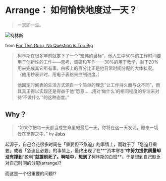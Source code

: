 # Arrange： 如何愉快地度过一天？

> 一天即一生。

![柯林斯](https://i.imgur.com/hSR4nxM.jpg) 

from [For This Guru, No Question Is Too Big](https://www.nytimes.com/2009/05/24/business/24collins.html)

> 柯林斯在很多年前就定下了一个“宏伟的目标”，他人生中50%的工作时间要用于创新性的工作——思考、调研和写作——30%的用于教学，剩下20%用来完成其它所有事。白板上的百分比正是他日常时间分配的大体状况。（他用秒表计时，用电子表格来控制进度。）
> 
> 他固定时间表的生活方式源自一个简单的理念"让工作持久而与众不同”，而其真正得以实现还是得益于他“愿意……用对‘做什么’的相同程度的专注来对待‘不做什么’”的这种态度。”

## Why？ 

> “如果你把每一天都当成生命里的最后一天，你将在这一天发现，原来一切皆在掌握之中。” by [Jobs](https://site.douban.com/108525/widget/notes/187013/note/207475685/)


起源于，自己会花很多时间在「重要但不急迫」的事情上，而耽于了「急迫且重要」或者「急迫且必要」的事情上，最终出现了在**“资本寒冬”**中努力提供质量却没有撑到**“盈利”**就提前死了。啊哈中，想到了**柯林斯的白班**，于是想到自己缺乏对自己时间的分配(arrange)? 

而这是一个很重要的问题!?

